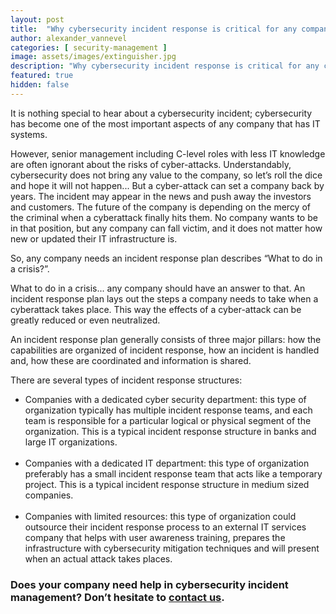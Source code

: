 ```yaml
---
layout: post
title:  "Why cybersecurity incident response is critical for any company"
author: alexander_vannevel
categories: [ security-management ]
image: assets/images/extinguisher.jpg
description: "Why cybersecurity incident response is critical for any company"
featured: true
hidden: false
---
```

It is nothing special to hear about a cybersecurity incident; cybersecurity has become one of the most important aspects of any company that has IT systems.

However, senior management including C-level roles with less IT knowledge are often ignorant about the risks of cyber-attacks. Understandably, cybersecurity does not bring any value to the company, so let’s roll the dice and hope it will not happen... But a cyber-attack can set a company back by years. The incident may appear in the news and push away the investors and customers. The future of the company is depending on the mercy of the criminal when a cyberattack finally hits them. No company wants to be in that position, but any company can fall victim, and it does not matter how new or updated their IT infrastructure is.

So, any company needs an incident response plan describes “What to do in a crisis?”.

What to do in a crisis... any company should have an answer to that. An incident response plan lays out the steps a company needs to take when a cyberattack takes place. This way the effects of a cyber-attack can be greatly reduced or even neutralized.

An incident response plan generally consists of three major pillars: how the capabilities are organized of incident response, how an incident is handled and, how these are coordinated and information is shared.

There are several types of incident response structures:
- Companies with a dedicated cyber security department: this type of organization typically has multiple incident response teams, and each team is responsible for a particular logical or physical segment of the organization. This is a typical incident response structure in banks and large IT organizations.<br><br>
- Companies with a dedicated IT department: this type of organization preferably has a small incident response team that acts like a temporary project. This is a typical incident response structure in medium sized companies.<br><br>
- Companies with limited resources: this type of organization could outsource their incident response process to an external IT services company that helps with user awareness training, prepares the infrastructure with cybersecurity mitigation techniques and will present when an actual attack takes places.<br>


### Does your company need help in cybersecurity incident management? Don’t hesitate to [contact us](https://www.ordina.be/diensten/security-and-privacy/).